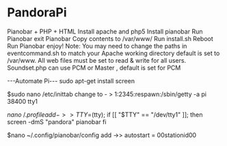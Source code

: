 # PandoraPi
Pianobar + PHP + HTML
Install apache and php5
Install pianobar
Run Pianobar
exit Pianobar
Copy contents to /var/www/
Run install.sh
Reboot
Run Pianobar
enjoy!
Note: 
You may need to change the paths in eventcommand.sh to match your Apache working directory default is set to /var/www.
All web files must be set to read & write for all users.
Soundset.php can use PCM or Master , default is set for PCM

---Automate Pi---
sudo apt-get install screen

$sudo nano /etc/inittab
change to - > 1:2345:respawn:/sbin/getty -a pi 38400 tty1

$nano  ~/.profile
add ->>
TTY=$(tty);
if [[ "$TTY" == "/dev/tty1" ]];
then
 screen -dmS "pandora" pianobar
fi

$nano ~/.config/pianobar/config
add ->>
autostart = 00stationid00
